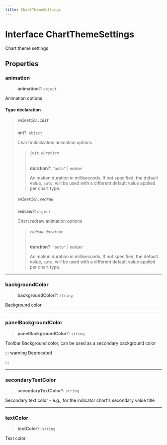 ```yaml
---
title: ChartThemeSettings
---
```


# Interface ChartThemeSettings

Chart theme settings

## Properties

### animation

> **animation**?: `object`

Animation options

#### Type declaration

> ##### `animation.init`
>
> **init**?: `object`
>
> Chart initialization animation options
>
> > ###### `init.duration`
> >
> > **duration**?: `"auto"` \| `number`
> >
> > Animation duration in milliseconds.
> > If not specified, the default value, `auto`, will be used with a different default value applied per chart type.
> >
> >
>
> ##### `animation.redraw`
>
> **redraw**?: `object`
>
> Chart redraw animation options
>
> > ###### `redraw.duration`
> >
> > **duration**?: `"auto"` \| `number`
> >
> > Animation duration in milliseconds.
> > If not specified, the default value, `auto`, will be used with a different default value applied per chart type.
> >
> >
>
>

***

### backgroundColor

> **backgroundColor**?: `string`

Background color

***

### panelBackgroundColor

> **panelBackgroundColor**?: `string`

Toolbar Background color, can be used as a secondary background color

::: warning Deprecated

:::

***

### secondaryTextColor

> **secondaryTextColor**?: `string`

Secondary text color - e.g., for the indicator chart's secondary value title

***

### textColor

> **textColor**?: `string`

Text color
